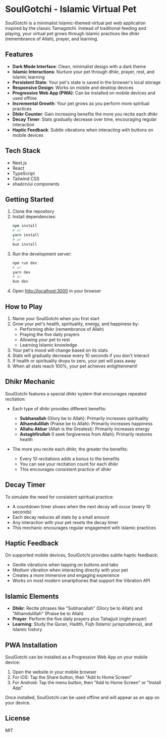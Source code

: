 # SoulGotchi - Islamic Virtual Pet

SoulGotchi is a minimalist Islamic-themed virtual pet web application inspired by the classic Tamagotchi. Instead of traditional feeding and playing, your virtual pet grows through Islamic practices like dhikr (remembrance of Allah), prayer, and learning.

## Features

- **Dark Mode Interface**: Clean, minimalist design with a dark theme
- **Islamic Interactions**: Nurture your pet through dhikr, prayer, rest, and Islamic learning
- **Persistent State**: Your pet's state is saved in the browser's local storage
- **Responsive Design**: Works on mobile and desktop devices
- **Progressive Web App (PWA)**: Can be installed on mobile devices and used offline
- **Incremental Growth**: Your pet grows as you perform more spiritual practices
- **Dhikr Counter**: Gain increasing benefits the more you recite each dhikr
- **Decay Timer**: Stats gradually decrease over time, encouraging regular interaction
- **Haptic Feedback**: Subtle vibrations when interacting with buttons on mobile devices

## Tech Stack

- Next.js
- React
- TypeScript
- Tailwind CSS
- shadcn/ui components

## Getting Started

1. Clone the repository
2. Install dependencies:
   ```bash
   npm install
   # or
   yarn install
   # or
   bun install
   ```
3. Run the development server:
   ```bash
   npm run dev
   # or
   yarn dev
   # or
   bun dev
   ```
4. Open [http://localhost:3000](http://localhost:3000) in your browser

## How to Play

1. Name your SoulGotchi when you first start
2. Grow your pet's health, spirituality, energy, and happiness by:
   - Performing dhikr (remembrance of Allah)
   - Praying the five daily prayers
   - Allowing your pet to rest
   - Learning Islamic knowledge
3. Your pet's mood will change based on its stats
4. Stats will gradually decrease every 10 seconds if you don't interact
5. If health or spirituality drops to zero, your pet will pass away
6. When all stats reach 100%, your pet achieves enlightenment!

## Dhikr Mechanic

SoulGotchi features a special dhikr system that encourages repeated recitation:

- Each type of dhikr provides different benefits:
  - **Subhanallah** (Glory be to Allah): Primarily increases spirituality
  - **Alhamdulillah** (Praise be to Allah): Primarily increases happiness
  - **Allahu Akbar** (Allah is the Greatest): Primarily increases energy
  - **Astaghfirullah** (I seek forgiveness from Allah): Primarily restores health

- The more you recite each dhikr, the greater the benefits:
  - Every 10 recitations adds a bonus to the benefits
  - You can see your recitation count for each dhikr
  - This encourages consistent practice of dhikr

## Decay Timer

To simulate the need for consistent spiritual practice:

- A countdown timer shows when the next decay will occur (every 10 seconds)
- Each decay reduces all stats by a small amount
- Any interaction with your pet resets the decay timer
- This mechanic encourages regular engagement with Islamic practices

## Haptic Feedback

On supported mobile devices, SoulGotchi provides subtle haptic feedback:

- Gentle vibrations when tapping on buttons and tabs
- Medium vibration when interacting directly with your pet
- Creates a more immersive and engaging experience
- Works on most modern smartphones that support the Vibration API

## Islamic Elements

- **Dhikr**: Recite phrases like "Subhanallah" (Glory be to Allah) and "Alhamdulillah" (Praise be to Allah)
- **Prayer**: Perform the five daily prayers plus Tahajjud (night prayer)
- **Learning**: Study the Quran, Hadith, Fiqh (Islamic jurisprudence), and Islamic history

## PWA Installation

SoulGotchi can be installed as a Progressive Web App on your mobile device:

1. Open the website in your mobile browser
2. For iOS: Tap the Share button, then "Add to Home Screen"
3. For Android: Tap the menu button, then "Add to Home Screen" or "Install App"

Once installed, SoulGotchi can be used offline and will appear as an app on your device.

## License

MIT
